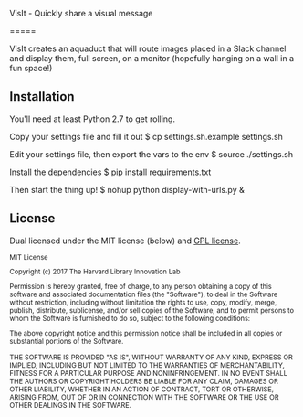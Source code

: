 VisIt - Quickly share a visual message

=====

VisIt creates an aquaduct that will route images placed in a Slack channel and display them, full screen,
on a monitor (hopefully hanging on a wall in a fun space!)

## Installation

You'll need at least Python 2.7 to get rolling.

Copy your settings file and fill it out
    $ cp settings.sh.example settings.sh

Edit your settings file, then export the vars to the env
    $ source ./settings.sh

Install the dependencies
    $ pip install requirements.txt

Then start the thing up!
    $ nohup python display-with-urls.py &

## License

Dual licensed under the MIT license (below) and [GPL license](http://www.gnu.org/licenses/gpl-3.0.html).

<small>
MIT License

Copyright (c) 2017 The Harvard Library Innovation Lab

Permission is hereby granted, free of charge, to any person obtaining a copy of this software and associated documentation files (the "Software"), to deal in the Software without restriction, including without limitation the rights to use, copy, modify, merge, publish, distribute, sublicense, and/or sell copies of the Software, and to permit persons to whom the Software is furnished to do so, subject to the following conditions:

The above copyright notice and this permission notice shall be included in all copies or substantial portions of the Software.

THE SOFTWARE IS PROVIDED "AS IS", WITHOUT WARRANTY OF ANY KIND, EXPRESS OR IMPLIED, INCLUDING BUT NOT LIMITED TO THE WARRANTIES OF MERCHANTABILITY, FITNESS FOR A PARTICULAR PURPOSE AND NONINFRINGEMENT. IN NO EVENT SHALL THE AUTHORS OR COPYRIGHT HOLDERS BE LIABLE FOR ANY CLAIM, DAMAGES OR OTHER LIABILITY, WHETHER IN AN ACTION OF CONTRACT, TORT OR OTHERWISE, ARISING FROM, OUT OF OR IN CONNECTION WITH THE SOFTWARE OR THE USE OR OTHER DEALINGS IN THE SOFTWARE.
</small>